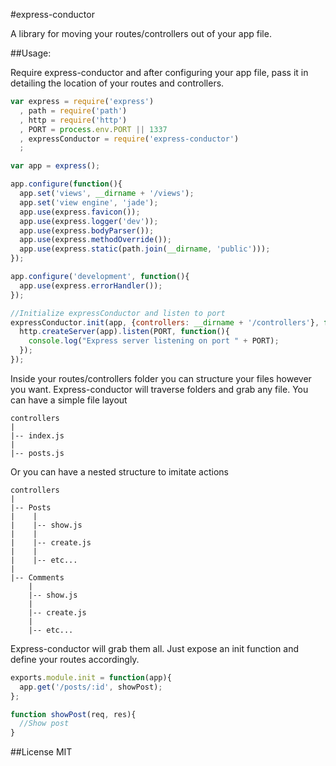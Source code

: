 #express-conductor

A library for moving your routes/controllers out of your app file.

##Usage:

Require express-conductor and after configuring your app file, pass it in detailing the location of your routes and controllers.

```javascript
var express = require('express')
  , path = require('path')
  , http = require('http')
  , PORT = process.env.PORT || 1337
  , expressConductor = require('express-conductor')
  ;

var app = express();

app.configure(function(){
  app.set('views', __dirname + '/views');
  app.set('view engine', 'jade');
  app.use(express.favicon());
  app.use(express.logger('dev'));
  app.use(express.bodyParser());
  app.use(express.methodOverride());
  app.use(express.static(path.join(__dirname, 'public')));
});

app.configure('development', function(){
  app.use(express.errorHandler());
});

//Initialize expressConductor and listen to port
expressConductor.init(app, {controllers: __dirname + '/controllers'}, function(err, app){
  http.createServer(app).listen(PORT, function(){
    console.log("Express server listening on port " + PORT);
  });
});
```

Inside your routes/controllers folder you can structure your files however you want. 
Express-conductor will traverse folders and grab any file. You can have a simple file layout

```
controllers
|
|-- index.js
|
|-- posts.js
```

Or you can have a nested structure to imitate actions

```
controllers
|
|-- Posts
|    |
|    |-- show.js
|    |
|    |-- create.js
|    |
|    |-- etc...
|
|-- Comments
    |
    |-- show.js
    |
    |-- create.js
    | 
    |-- etc...
```

Express-conductor will grab them all. Just expose an init function and define your routes accordingly.

```javascript
exports.module.init = function(app){
  app.get('/posts/:id', showPost);
};

function showPost(req, res){
  //Show post
}
```

##License
MIT
